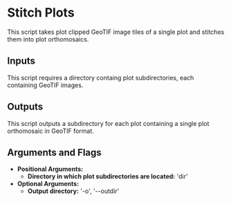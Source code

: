 # Stitch Plots
This script takes plot clipped GeoTIF image tiles of a single plot and stitches them into plot orthomosaics.

## Inputs
This script requires a directory containg plot subdirectories, each containing GeoTIF images.

## Outputs
This script outputs a subdirectory for each plot containing a single plot orthomosaic in GeoTIF format.

## Arguments and Flags
* **Positional Arguments:** 
    * **Directory in which plot subdirectories are located:** 'dir'
* **Optional Arguments:**
    * **Output directory:** '-o', '--outdir'
